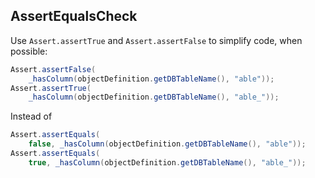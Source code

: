 ## AssertEqualsCheck

Use `Assert.assertTrue` and `Assert.assertFalse` to simplify code, when possible:

```java
Assert.assertFalse(
	_hasColumn(objectDefinition.getDBTableName(), "able"));
Assert.assertTrue(
	_hasColumn(objectDefinition.getDBTableName(), "able_"));
```

Instead of

```java
Assert.assertEquals(
	false, _hasColumn(objectDefinition.getDBTableName(), "able"));
Assert.assertEquals(
	true, _hasColumn(objectDefinition.getDBTableName(), "able_"));
```